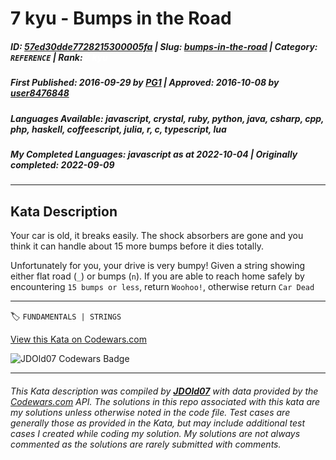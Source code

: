 # 7 kyu - Bumps in the Road

##### **ID**: [57ed30dde7728215300005fa](https://www.codewars.com/kata/57ed30dde7728215300005fa) | **Slug**: [bumps-in-the-road](https://www.codewars.com/kata/57ed30dde7728215300005fa) | **Category**: `REFERENCE` | **Rank**: <span style="color:white">7 kyu</span>

##### **First Published**: 2016-09-29 ***by*** [PG1](https://www.codewars.com/users/PG1) | **Approved**: 2016-10-08 ***by*** [user8476848](https://www.codewars.com/users/user8476848)

##### **Languages Available**: javascript, crystal, ruby, python, java, csharp, cpp, php, haskell, coffeescript, julia, r, c, typescript, lua

##### **My Completed Languages**: javascript ***as at*** 2022-10-04 | **Originally completed**: 2022-09-09

---

## Kata Description


Your car is old, it breaks easily. The shock absorbers are gone and you think it can handle about 15 more bumps before it dies totally.



Unfortunately for you, your drive is very bumpy! Given a string showing either flat road (`_`) or bumps (`n`). If you are able to reach home safely by encountering `15 bumps or less`, return `Woohoo!`, otherwise return `Car Dead`

---


🏷 `FUNDAMENTALS | STRINGS`


[View this Kata on Codewars.com](https://www.codewars.com/kata/57ed30dde7728215300005fa)

![](https://www.codewars.com/users/jdold07/badges/large "JDOld07 Codewars Badge")

---

###### *This Kata description was compiled by [**JDOld07**](https://tpstech.dev) with data provided by the [Codewars.com](https://www.codewars.com) API.  The solutions in this repo associated with this kata are my solutions unless otherwise noted in the code file.  Test cases are generally those as provided in the Kata, but may include additional test cases I created while coding my solution.  My solutions are not always commented as the solutions are rarely submitted with comments.*
